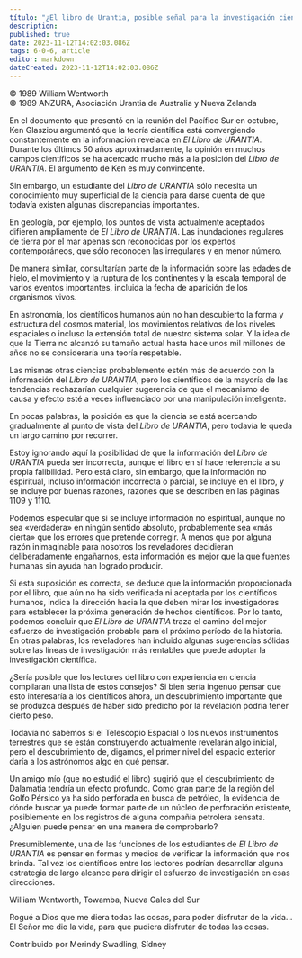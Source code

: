 ```yaml
---
título: "¿El libro de Urantia, posible señal para la investigación científica?"
description: 
published: true
date: 2023-11-12T14:02:03.086Z
tags: 6-0-6, article
editor: markdown
dateCreated: 2023-11-12T14:02:03.086Z
---
```


<p class="v-card v-sheet theme--light grey lighten-3 px-2 py-1">© 1989 William Wentworth<br>© 1989 ANZURA, Asociación Urantia de Australia y Nueva Zelanda</p>


En el documento que presentó en la reunión del Pacífico Sur en octubre, Ken Glasziou argumentó que la teoría científica está convergiendo constantemente en la información revelada en _El Libro de URANTIA_. Durante los últimos 50 años aproximadamente, la opinión en muchos campos científicos se ha acercado mucho más a la posición del _Libro de URANTIA_. El argumento de Ken es muy convincente.

Sin embargo, un estudiante del _Libro de URANTIA_ sólo necesita un conocimiento muy superficial de la ciencia para darse cuenta de que todavía existen algunas discrepancias importantes.

En geología, por ejemplo, los puntos de vista actualmente aceptados difieren ampliamente de _El Libro de URANTIA_. Las inundaciones regulares de tierra por el mar apenas son reconocidas por los expertos contemporáneos, que sólo reconocen las irregulares y en menor número.

De manera similar, consultarían parte de la información sobre las edades de hielo, el movimiento y la ruptura de los continentes y la escala temporal de varios eventos importantes, incluida la fecha de aparición de los organismos vivos.

En astronomía, los científicos humanos aún no han descubierto la forma y estructura del cosmos material, los movimientos relativos de los niveles espaciales o incluso la extensión total de nuestro sistema solar. Y la idea de que la Tierra no alcanzó su tamaño actual hasta hace unos mil millones de años no se consideraría una teoría respetable.

Las mismas otras ciencias probablemente estén más de acuerdo con la información del _Libro de URANTIA_, pero los científicos de la mayoría de las tendencias rechazarían cualquier sugerencia de que el mecanismo de causa y efecto esté a veces influenciado por una manipulación inteligente.

En pocas palabras, la posición es que la ciencia se está acercando gradualmente al punto de vista del _Libro de URANTIA_, pero todavía le queda un largo camino por recorrer.

Estoy ignorando aquí la posibilidad de que la información del _Libro de URANTIA_ pueda ser incorrecta, aunque el libro en sí hace referencia a su propia falibilidad. Pero está claro, sin embargo, que la información no espiritual, incluso información incorrecta o parcial, se incluye en el libro, y se incluye por buenas razones, razones que se describen en las páginas 1109 y 1110.

Podemos especular que si se incluye información no espiritual, aunque no sea «verdadera» en ningún sentido absoluto, probablemente sea «más cierta» que los errores que pretende corregir. A menos que por alguna razón inimaginable para nosotros los reveladores decidieran deliberadamente engañarnos, esta información es mejor que la que fuentes humanas sin ayuda han logrado producir.

Si esta suposición es correcta, se deduce que la información proporcionada por el libro, que aún no ha sido verificada ni aceptada por los científicos humanos, indica la dirección hacia la que deben mirar los investigadores para establecer la próxima generación de hechos científicos. Por lo tanto, podemos concluir que _El Libro de URANTIA_ traza el camino del mejor esfuerzo de investigación probable para el próximo período de la historia. En otras palabras, los reveladores han incluido algunas sugerencias sólidas sobre las líneas de investigación más rentables que puede adoptar la investigación científica.

¿Sería posible que los lectores del libro con experiencia en ciencia compilaran una lista de estos consejos? Si bien sería ingenuo pensar que esto interesaría a los científicos ahora, un descubrimiento importante que se produzca después de haber sido predicho por la revelación podría tener cierto peso.

Todavía no sabemos si el Telescopio Espacial o los nuevos instrumentos terrestres que se están construyendo actualmente revelarán algo inicial, pero el descubrimiento de, digamos, el primer nivel del espacio exterior daría a los astrónomos algo en qué pensar.

Un amigo mío (que no estudió el libro) sugirió que el descubrimiento de Dalamatia tendría un efecto profundo. Como gran parte de la región del Golfo Pérsico ya ha sido perforada en busca de petróleo, la evidencia de dónde buscar ya puede formar parte de un núcleo de perforación existente, posiblemente en los registros de alguna compañía petrolera sensata. ¿Alguien puede pensar en una manera de comprobarlo?

Presumiblemente, una de las funciones de los estudiantes de _El Libro de URANTIA_ es pensar en formas y medios de verificar la información que nos brinda. Tal vez los científicos entre los lectores podrían desarrollar alguna estrategia de largo alcance para dirigir el esfuerzo de investigación en esas direcciones.

William Wentworth, Towamba, Nueva Gales del Sur

Rogué a Dios que me diera todas las cosas, para poder disfrutar de la vida... El Señor me dio la vida, para que pudiera disfrutar de todas las cosas.

Contribuido por Merindy Swadling, Sídney

